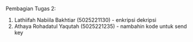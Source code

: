 Pembagian Tugas 2:
1. Lathiifah Nabiila Bakhtiar (5025221130) - enkripsi dekripsi
2. Athaya Rohadatul Yaqutah (5025221235) - nambahin kode untuk send key
